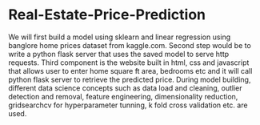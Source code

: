 # Real-Estate-Price-Prediction

We will first build a model using sklearn and linear regression using banglore home prices dataset from kaggle.com. 
Second step would be to write a python flask server that uses the saved model to serve http requests. 
Third component is the website built in html, css and javascript that allows user to enter home square ft area, bedrooms etc and it will call python flask server to retrieve the predicted price. During model building, different data science concepts such as data load and cleaning, outlier detection and removal, feature engineering, dimensionality reduction, gridsearchcv for hyperparameter tunning, k fold cross validation etc. are used. 
